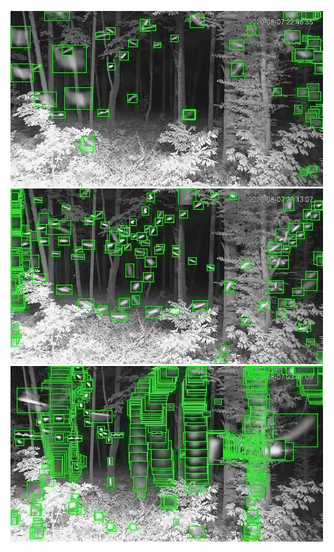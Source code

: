 ![20200807-224146-231151](in/20200807/20200807-224146-231151_0_.jpg)
![20200807-231156-234201](in/20200807/20200807-231156-234201_0_.jpg)
![20200807-234206-000001](in/20200807/20200807-234206-000001_0_.jpg)
